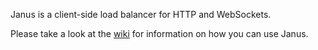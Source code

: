 Janus is a client-side load balancer for HTTP and WebSockets.

Please take a look at the [wiki](https://github.com/Kixeye/janus/wiki) for information on how you can use Janus.
